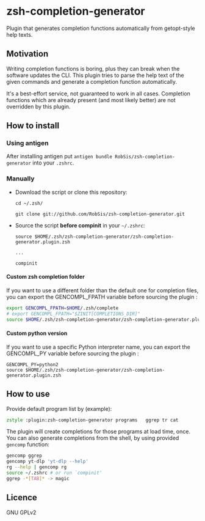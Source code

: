 # zsh-completion-generator

Plugin that generates completion functions automatically from getopt-style help texts.

## Motivation

Writing completion functions is boring, plus they can break when the software updates the CLI. This plugin tries to
parse the help text of the given commands and generate a completion function automatically.

It's a best-effort service, not guaranteed to work in all cases. Completion functions which are already present (and
most likely better) are not overridden by this plugin.

## How to install

### Using antigen

After installing antigen put `antigen bundle RobSis/zsh-completion-generator` into your `.zshrc`.

### Manually

- Download the script or clone this repository:

  `cd ~/.zsh/`

  `git clone git://github.com/RobSis/zsh-completion-generator.git`

- Source the script **before compinit** in your `~/.zshrc`:

  `source $HOME/.zsh/zsh-completion-generator/zsh-completion-generator.plugin.zsh`

  `...`

  `compinit`

#### Custom zsh completion folder

If you want to use a different folder than the default one for completion files, you can export the GENCOMPL_FPATH
variable before sourcing the plugin :

```bash
export GENCOMPL_FPATH=$HOME/.zsh/complete
# export GENCOMPL_FPATH="$ZINIT[COMPLETIONS_DIR]"
source $HOME/.zsh/zsh-completion-generator/zsh-completion-generator.plugin.zsh
```

#### Custom python version

If you want to use a specific Python interpreter name, you can export the GENCOMPL_PY variable before sourcing the
plugin :

```
GENCOMPL_PY=python2
source $HOME/.zsh/zsh-completion-generator/zsh-completion-generator.plugin.zsh
```

## How to use

Provide default program list by (example):

```zsh
zstyle :plugin:zsh-completion-generator programs   ggrep tr cat
```

The plugin will create completions for those programs at load time, once. You can also generate completions from the
shell, by using provided `gencomp` function:

```bash
gencomp ggrep
gencomp yt-dlp 'yt-dlp --help'
rg --help | gencomp rg
source ~/.zshrc # or run `compinit'
ggrep -*[TAB]* -> magic
```

## Licence

GNU GPLv2
